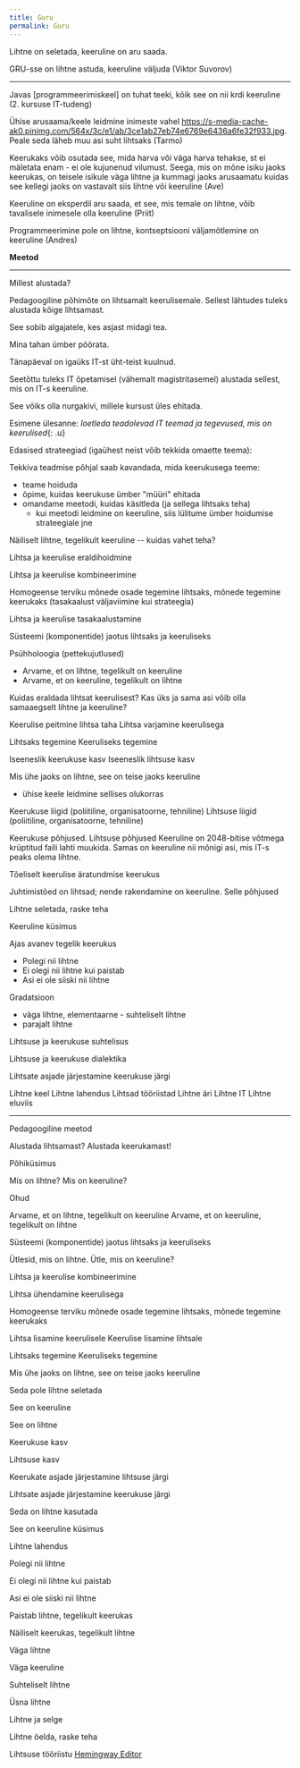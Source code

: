 ```yaml
---
title: Guru
permalink: Guru
---
```



Lihtne on seletada, keeruline on aru saada.

GRU-sse on lihtne astuda, keeruline väljuda (Viktor Suvorov)

---



Javas [programmeerimiskeel] on tuhat teeki, kõik see on nii krdi keeruline (2. kursuse IT-tudeng)

Ühise arusaama/keele leidmine inimeste vahel
https://s-media-cache-ak0.pinimg.com/564x/3c/e1/ab/3ce1ab27eb74e6769e6436a6fe32f933.jpg. Peale seda läheb muu asi suht lihtsaks (Tarmo)

Keerukaks võib osutada see, mida harva või väga harva tehakse, st ei mäletata enam - ei ole kujunenud vilumust.
Seega, mis on mõne isiku jaoks keerukas, on teisele isikule väga lihtne ja kummagi jaoks arusaamatu kuidas see kellegi jaoks on vastavalt siis lihtne või keeruline (Ave)

Keeruline on eksperdil aru saada, et see, mis temale on lihtne, võib tavalisele inimesele olla keeruline (Priit)

Programmeerimine pole on lihtne, kontseptsiooni väljamõtlemine on keeruline (Andres)

__Meetod__

---

Millest alustada?

Pedagoogiline põhimõte on lihtsamalt keerulisemale. Sellest lähtudes tuleks alustada kõige lihtsamast.

See sobib algajatele, kes asjast midagi tea.

Mina tahan ümber pöörata. 

Tänapäeval on igaüks IT-st üht-teist kuulnud.

Seetõttu tuleks IT õpetamisel (vähemalt magistritasemel) alustada sellest, mis on IT-s keeruline.

See võiks olla nurgakivi, millele kursust üles ehitada.

Esimene ülesanne: *loetleda teadolevad IT teemad ja tegevused, mis on keerulised*{: .u}

Edasised strateegiad (igaühest neist võib tekkida omaette teema):

Tekkiva teadmise põhjal saab kavandada, mida keerukusega teeme:

- teame hoiduda
- õpime, kuidas keerukuse ümber "müüri" ehitada
- omandame meetodi, kuidas käsitleda (ja sellega lihtsaks teha)
  - kui meetodi leidmine on keeruline, siis lülitume ümber hoidumise strateegiale
jne

Näiliselt lihtne, tegelikult keeruline -- kuidas vahet teha?

Lihtsa ja keerulise eraldihoidmine

Lihtsa ja keerulise kombineerimine

Homogeense terviku mõnede osade tegemine lihtsaks, mõnede tegemine keerukaks (tasakaalust väljaviimine kui strateegia)

Lihtsa ja keerulise tasakaalustamine

Süsteemi (komponentide) jaotus lihtsaks ja keeruliseks

Psühholoogia (pettekujutlused)
- Arvame, et on lihtne, tegelikult on keeruline
- Arvame, et on keeruline, tegelikult on lihtne

Kuidas eraldada lihtsat keerulisest?
Kas üks ja sama asi võib olla samaaegselt lihtne ja keeruline?

Keerulise peitmine lihtsa taha
Lihtsa varjamine keerulisega

Lihtsaks tegemine
Keeruliseks tegemine

Iseeneslik keerukuse kasv
Iseeneslik lihtsuse kasv

Mis ühe jaoks on lihtne, see on teise jaoks keeruline
- ühise keele leidmine sellises olukorras

Keerukuse liigid (poliitiline, organisatoorne, tehniline)
Lihtsuse liigid (poliitiline, organisatoorne, tehniline)

Keerukuse põhjused. Lihtsuse põhjused
Keeruline on 2048-bitise võtmega krüptitud faili lahti muukida. Samas on keeruline nii mõnigi asi, mis IT-s peaks olema lihtne.

Tõeliselt keerulise äratundmise keerukus

Juhtimistõed on lihtsad; nende rakendamine on keeruline. Selle põhjused

Lihtne seletada, raske teha

Keeruline küsimus

Ajas avanev tegelik keerukus
- Polegi nii lihtne
- Ei olegi nii lihtne kui paistab
- Asi ei ole siiski nii lihtne

Gradatsioon
- väga lihtne, elementaarne - suhteliselt lihtne
- parajalt lihtne

Lihtsuse ja keerukuse suhtelisus

Lihtsuse ja keerukuse dialektika

Lihtsate asjade järjestamine keerukuse järgi

Lihtne keel
Lihtne lahendus
Lihtsad tööriistad
Lihtne äri
Lihtne IT
Lihtne eluviis


---

<p class='tags'><span class='tag'>Pedagoogiline meetod</span></p>
Alustada lihtsamast? Alustada keerukamast!

<p class='tags'><span class='tag'>Põhiküsimus</span></p>
Mis on lihtne?
Mis on keeruline?

<p class='tags'><span class='tag'>Ohud</span></p>
Arvame, et on lihtne, tegelikult on keeruline
Arvame, et on keeruline, tegelikult on lihtne



Süsteemi (komponentide) jaotus lihtsaks ja keeruliseks

Ütlesid, mis on lihtne. Ütle, mis on keeruline?

Lihtsa ja keerulise kombineerimine

Lihtsa ühendamine keerulisega

Homogeense terviku mõnede osade tegemine lihtsaks, mõnede tegemine keerukaks

Lihtsa lisamine keerulisele
Keerulise lisamine lihtsale

Lihtsaks tegemine
Keeruliseks tegemine

Mis ühe jaoks on lihtne, see on teise jaoks keeruline

Seda pole lihtne seletada

See on keeruline

See on lihtne


Keerukuse kasv

Lihtsuse kasv

Keerukate asjade järjestamine lihtsuse järgi

Lihtsate asjade järjestamine keerukuse järgi

Seda on lihtne kasutada

See on keeruline küsimus

Lihtne lahendus

Polegi nii lihtne

Ei olegi nii lihtne kui paistab

Asi ei ole siiski nii lihtne

Paistab lihtne, tegelikult keerukas

Näiliselt keerukas, tegelikult lihtne

Väga lihtne

Väga keeruline

Suhteliselt lihtne

Üsna lihtne

Lihtne ja selge

Lihtne öelda, raske teha

Lihtsuse tööriistu
[Hemingway Editor](http://www.hemingwayapp.com/)

